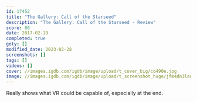 ```yaml
---
id: 17452
title: "The Gallery: Call of the Starseed"
description: "The Gallery: Call of the Starseed - Review"
score: 80
date: 2017-02-19
completed: true
goty: []
modified_date: 2023-02-28
screenshots: []
tags: []
videos: []
cover: //images.igdb.com/igdb/image/upload/t_cover_big/co490e.jpg
image: //images.igdb.com/igdb/image/upload/t_screenshot_huge/jfm4dn3lauanz3ioy9yv.jpg
---
```

Really shows what VR could be capable of, especially at the end.
